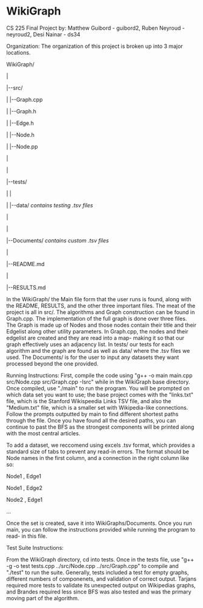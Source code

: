 # WikiGraph
CS 225 Final Project by: Matthew Guibord - guibord2, Ruben Neyroud - neyroud2, Desi Nainar - ds34

Organization:
The organization of this project is broken up into 3 major locations. 

WikiGraph/

|

|--src/

|   |--Graph.cpp

|   |--Graph.h

|   |--Edge.h

|   |--Node.h

|   |--Node.pp

|

|

|--tests/

|   |

|   |--data/ *contains testing .tsv files*

|

|

|--Documents/ *contains custom .tsv files*

|

|--README.md

|

|--RESULTS.md

In the WikiGraph/ the Main file form that the user runs is found, along with the README, RESULTS, and the other three important files. The meat of the project is all in src/. The algorithms and Graph construction can be found in Graph.cpp. The implementation of the full graph is done over three files. The Graph is made up of Nodes and those nodes contain their title and their Edgelist along other utility parameters. In Graph.cpp, the nodes and their edgelist are created and they are read into a map- making it so that our graph effectively uses an adjacency list. In tests/ our tests for each algorithm and the graph are found as well as data/ where the .tsv files we used. The Documents/ is for the user to input any datasets they want processed beyond the one provided.

Running Instructions:
First, compile the code using "g++ -o main main.cpp src/Node.cpp src/Graph.cpp -Isrc" while in the WikiGraph base directory. Once compiled, use "./main" to run the program. You will be prompted on which data set you want to use; the base project comes with the "links.txt" file, which is the Stanford Wikispeedia Links TSV file, and also the "Medium.txt" file, which is a smaller set with Wikipedia-like connections. Follow the prompts outputted by main to find different shortest paths through the file. Once you have found all the desired paths, you can continue to past the BFS as the strongest components will be printed along with the most central articles.

To add a dataset, we reccomend using excels .tsv format, which provides a standard size of tabs to prevent any read-in errors. The format should be Node names in the first column, and a connection in the right column like so:

Node1 , Edge1

Node1 , Edge2

Node2 , Edge1

...

Once the set is created, save it into WikiGraphs/Documents. Once you run main, you can follow the instructions provided while running the program to read-
in this file.

Test Suite Instructions:

From the WikiGraph directory, cd into tests. Once in the tests file, use "g++ -g -o test tests.cpp ../src/Node.cpp ../src/Graph.cpp" to compile and "./test" to run the suite.
Generally, tests included a test for empty graphs, different numbers of componenets, and validation of correct output. Tarjans required more tests to validate its unexpected output on Wikipedias graphs, and Brandes required less since BFS was also tested and was the primary moving part of the algorithm.
